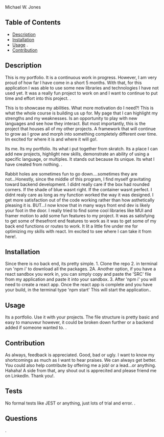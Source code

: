 Michael W. Jones 
  

  ## Table of Contents

  * [Description](#description)
  * [Installation](#installation)
  * [Usage](#usage)
  .
  * [Contribution](#contribution)
  
  ## Description 

  This is my portfolio. It is a continuous work in progress. However, I am very proud of how far I have come in a short 5 months.  With that, for this application I was able to use some new libraries and technologies I have not used yet. It was a really fun project to work on and I want to continue to put time and effort into this project. .

  This is to showcase my abilities. What more motivation do I need?! This is what the whole course is building us up for. My page that I can highlight my strengths and my weaknesses. Is an opportunity to play with new languages and see how they interact. But most importantly, this is the project that houses all of my other projects. A framework that will continue to grow as I grow and morph into something completely different over time. Im excited for where it is and where it will go!.

  Its me. Its my portfolio. Its what i put together from skratch. Its a place I can add new projects, highlight new skills, demonstrate an ability of using a specific language, or multiples. It stands out because its unique. Its what I have created from nothing. .

  Rabbit holes are sometimes fun to go down....sometimes they are not...Honestly, since the middle of this program, I find myself gravitating toward backend development. I didnt really care if the box had rounded corners. If the shade of blue wasnt right. If the container wasnt perfect. I didnt realy care as long as my function worked the way it was designed. I get more satisfaction out of the code working rather than how asthetically pleasing it is. BUT...I now know that in many ways front end dev is likely your foot in the door. I really tried to find some cool libraries like MUI and framer motion to add some fun features to my project. It was as satisfying to get some of thesefront end features to work as it was to get some of my back end functions or routes to work. It lit a little fire under me for optimizing my skills with react. Im excited to see where I can take it from here!.

 

  ## Installation
  Since there is no back end, its pretty simple. 1. Clone the repo 2. in terminal run 'npm i' to download all the packages. 2A. Another option, if you have a react sandbox you work in, you can simply copy and paste the 'SRC' file from my application and paste it into your sandbox. 3.  After 'npm i' you will need to create a react app. Once the react app is complete and you have your build, in the terminal type 'npm start' This will start the application..

  ## Usage

  Its a portfolio. Use it with your projects. The file structure is pretty basic and easy to manuveur however, it could be broken down further or a backend added if someone wanted to. .

  ## Contribution

  As always, feedback is appreciated. Good, bad or ugly. I want to know my shortcomings as much as I want to hear praises. We can always get better. You could also help contribute by offering me a job! or a lead...or anything. Hahaha! A side from that, any shout out is apprecited and please friend me on LinkedIn. Thank you!.

  ## Tests

  No formal tests like JEST or anything, just lots of trial and error. .

  ## Questions

  .

  